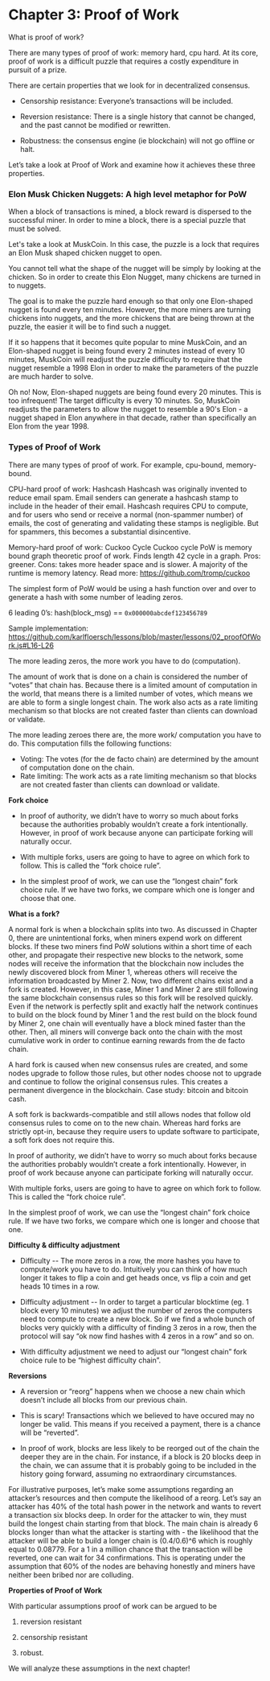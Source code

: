 # Chapter 3: Proof of Work

What is proof of work?

There are many types of proof of work: memory hard, cpu hard. At its core, proof of work is a difficult puzzle that requires a costly expenditure in pursuit of a prize. 


There are certain properties that we look for in decentralized consensus.

* Censorship resistance: Everyone’s transactions will be included.

* Reversion resistance: There is a single history that cannot be changed, and the past cannot be modified or rewritten.

* Robustness: the consensus engine (ie blockchain) will not go offline or halt.
 
Let’s take a look at Proof of Work and examine how it achieves these three properties.

### Elon Musk Chicken Nuggets: A high level metaphor for PoW

When a block of transactions is mined, a block reward is dispersed to the successful miner. In order to mine a block, there is a special puzzle that must be solved. 

Let's take a look at MuskCoin. In this case, the puzzle is a lock that requires an Elon Musk shaped chicken nugget to open. 

You cannot tell what the shape of the nugget will be simply by looking at the chicken. So in order to create this Elon Nugget, many chickens are turned in to nuggets. 

The goal is to make the puzzle hard enough so that only one Elon-shaped nugget is found every ten minutes. However, the more miners are turning chickens into nuggets, and the more chickens that are being thrown at the puzzle, the easier it will be to find such a nugget.

If it so happens that it becomes quite popular to mine MuskCoin, and an Elon-shaped nugget is being found every 2 minutes instead of every 10 minutes, MuskCoin will readjust the puzzle difficulty to require that the nugget resemble a 1998 Elon in order to make the parameters of the puzzle are much harder to solve.

Oh no! Now, Elon-shaped nuggets are being found every 20 minutes. This is too infrequent! The target difficulty is every 10 minutes. So, MuskCoin readjusts the parameters to allow the nugget to resemble a 90's Elon - a nugget shaped in Elon anywhere in that decade, rather than specifically an Elon from the year 1998.


### Types of Proof of Work

There are many types of proof of work. For example, cpu-bound, memory-bound.

CPU-hard proof of work: Hashcash
Hashcash was originally invented to reduce email spam. Email senders can generate a hashcash stamp to include in the header of their email. Hashcash requires CPU to compute, and for users who send or receive a normal (non-spammer number) of emails, the cost of generating and validating these stamps is negligible. But for spammers, this becomes a substantial disincentive. 

Memory-hard proof of work: Cuckoo Cycle
Cuckoo cycle PoW is memory bound graph theoretic proof of work. Finds length 42 cycle in a graph. Pros: greener. Cons: takes more header space and is slower. A majority of the runtime is memory latency. 
Read more: https://github.com/tromp/cuckoo

The simplest form of PoW would be using a hash function over and over to generate a hash with some number of leading zeros.

6 leading 0’s: hash(block_msg) == `0x000000abcdef123456789`

Sample implementation: https://github.com/karlfloersch/lessons/blob/master/lessons/02_proofOfWork.js#L16-L26 

The more leading zeros, the more work you have to do (computation).

The amount of work that is done on a chain is considered the number of “votes” that chain has. Because there is a limited amount of computation in the world, that means there is a limited number of votes, which means we are able to form a single longest chain. The work also acts as a rate limiting mechanism so that blocks are not created faster than clients can download or validate.

The more leading zeroes there are, the more work/ computation you have to do. This computation fills the following functions:
* Voting: The votes (for the de facto chain) are determined by the amount of computation done on the chain. 
* Rate limiting: The work acts as a rate limiting mechanism so that blocks are not created faster than clients can download or validate.


**Fork choice**

* In proof of authority, we didn’t have to worry so much about forks because the authorities probably wouldn’t create a fork intentionally. However, in proof of work because anyone can participate forking will naturally occur.

* With multiple forks, users are going to have to agree on which fork to follow. This is called the “fork choice rule”.

* In the simplest proof of work, we can use the “longest chain” fork choice rule. If we have two forks, we compare which one is longer and choose that one.

**What is a fork?**

A normal fork is when a blockchain splits into two. As discussed in Chapter 0, there are unintentional forks, when miners expend work on different blocks. If these two miners find PoW solutions within a short time of each other, and propagate their respective new blocks to the network, some nodes will receive the information that the blockchain now includes the newly discovered block from Miner 1, whereas others will receive the information broadcasted by Miner 2. Now, two different chains exist and a fork is created. However, in this case, Miner 1 and Miner 2 are still following the same blockchain consensus rules so this fork will be resolved quickly. Even if the network is perfectly split and exactly half the network continues to build on the block found by Miner 1 and the rest build on the block found by Miner 2, one chain will eventually have a block mined faster than the other. Then, all miners will converge back onto the chain with the most cumulative work in order to continue earning rewards from the de facto chain.

A hard fork is caused when new consensus rules are created, and some nodes upgrade to follow those rules, but other nodes choose not to upgrade and continue to follow the original consensus rules. This creates a permanent divergence in the blockchain. Case study: bitcoin and bitcoin cash. 

A soft fork is backwards-compatible and still allows nodes that follow old consensus rules to come on to the new chain. Whereas hard forks are strictly opt-in, because they require users to update software to participate, a soft fork does not require this.

In proof of authority, we didn’t have to worry so much about forks because the authorities probably wouldn’t create a fork intentionally. However, in proof of work because anyone can participate forking will naturally occur.

With multiple forks, users are going to have to agree on which fork to follow. This is called the “fork choice rule”.

In the simplest proof of work, we can use the “longest chain” fork choice rule. If we have two forks, we compare which one is longer and choose that one.


**Difficulty & difficulty adjustment**

* Difficulty -- The more zeros in a row, the more hashes you have to compute/work you have to do. Intuitively you can think of how much longer it takes to flip a coin and get heads once, vs flip a coin and get heads 10 times in a row.

* Difficulty adjustment -- In order to target a particular blocktime (eg. 1 block every 10 minutes) we adjust the number of zeros the computers need to compute to create a new block. So if we find a whole bunch of blocks very quickly with a difficulty of finding 3 zeros in a row, then the protocol will say “ok now find hashes with 4 zeros in a row” and so on.

* With difficulty adjustment we need to adjust our “longest chain” fork choice rule to be “highest difficulty chain”.

**Reversions**

* A reversion or “reorg” happens when we choose a new chain which doesn’t include all blocks from our previous chain.

* This is scary! Transactions which we believed to have occured may no longer be valid. This means if you received a payment, there is a chance will be “reverted”.

* In proof of work, blocks are less likely to be reorged out of the chain the deeper they are in the chain. For instance, if a block is 20 blocks deep in the chain, we can assume that it is probably going to be included in the history going forward, assuming no extraordinary circumstances.

For illustrative purposes, let’s make some assumptions regarding an attacker’s resources and then compute the likelihood of a reorg. Let’s say an attacker has 40% of the total hash power in the network and wants to revert a transaction six blocks deep. In order for the attacker to win, they must build the longest chain starting from that block. The main chain is already 6 blocks longer than what the attacker is starting with - the likelihood that the attacker will be able to build a longer chain is (0.4/0.6)^6 which is roughly equal to 0.08779. For a 1 in a million chance that the transaction will be reverted, one can wait for 34 confirmations. This is operating under the assumption that 60% of the nodes are behaving honestly and miners have neither been bribed nor are colluding. 

**Properties of Proof of Work**

With particular assumptions proof of work can be argued to be 

1) reversion resistant

2) censorship resistant

3) robust.

We will analyze these assumptions in the next chapter!

